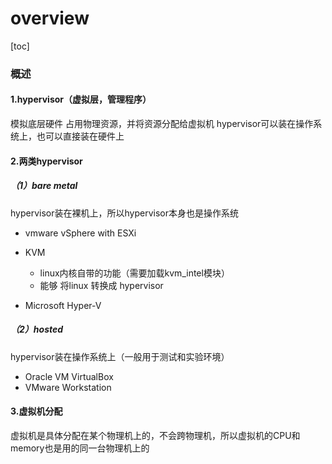 # overview

[toc]

### 概述

#### 1.hypervisor（虚拟层，管理程序）
模拟底层硬件
占用物理资源，并将资源分配给虚拟机
hypervisor可以装在操作系统上，也可以直接装在硬件上

#### 2.两类hypervisor
##### （1）bare metal
hypervisor装在裸机上，所以hypervisor本身也是操作系统

* vmware vSphere with ESXi

* KVM
  * linux内核自带的功能（需要加载kvm_intel模块）
  * 能够 将linux 转换成 hypervisor

* Microsoft Hyper-V

##### （2）hosted
hypervisor装在操作系统上（一般用于测试和实验环境）

* Oracle VM VirtualBox
* VMware Workstation


#### 3.虚拟机分配
虚拟机是具体分配在某个物理机上的，不会跨物理机，所以虚拟机的CPU和memory也是用的同一台物理机上的
